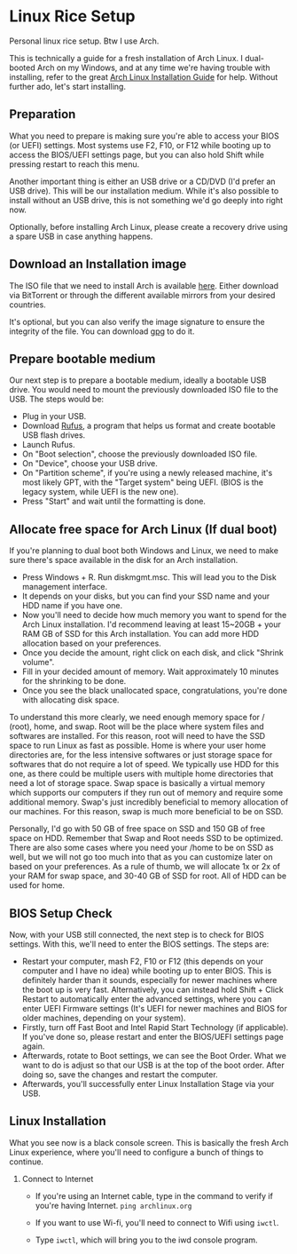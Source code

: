 # Linux Rice Setup

Personal linux rice setup. Btw I use Arch.

This is technically a guide for a fresh installation of Arch Linux. I dual-booted Arch on my Windows, and at any time we're having trouble with installing, refer to the great [Arch Linux Installation Guide](https://wiki.archlinux.org/title/installation_guide) for help. Without further ado, let's start installing.

## Preparation
What you need to prepare is making sure you're able to access your BIOS (or UEFI) settings. Most systems use F2, F10, or F12 while booting up to access the BIOS/UEFI settings page, but you can also hold Shift while pressing restart to reach this menu.

Another important thing is either an USB drive or a CD/DVD (I'd prefer an USB drive). This will be our installation medium. While it's also possible to install without an USB drive, this is not something we'd go deeply into right now.

Optionally, before installing Arch Linux, please create a recovery drive using a spare USB in case anything happens.

## Download an Installation image
The ISO file that we need to install Arch is available [here](https://archlinux.org/download/). Either download via BitTorrent or through the different available mirrors from your desired countries.

It's optional, but you can also verify the image signature to ensure the integrity of the file. You can download [gpg](https://gnupg.org/download/) to do it.

## Prepare bootable medium
Our next step is to prepare a bootable medium, ideally a bootable USB drive. You would need to mount the previously downloaded ISO file to the USB. The steps would be:

- Plug in your USB.
- Download [Rufus](https://rufus.ie/en/), a program that helps us format and create bootable USB flash drives.
- Launch Rufus.
- On "Boot selection", choose the previously downloaded ISO file.
- On "Device", choose your USB drive.
- On "Partition scheme", if you're using a newly released machine, it's most likely GPT, with the "Target system" being UEFI. (BIOS is the legacy system, while UEFI is the new one).
- Press "Start" and wait until the formatting is done.
## Allocate free space for Arch Linux (If dual boot)
If you're planning to dual boot both Windows and Linux, we need to make sure there's space available in the disk for an Arch installation.
- Press Windows + R. Run diskmgmt.msc. This will lead you to the Disk management interface.
- It depends on your disks, but you can find your SSD name and your HDD name if you have one.
- Now you'll need to decide how much memory you want to spend for the Arch Linux installation. I'd recommend leaving at least 15~20GB + your RAM GB of SSD for this Arch installation. You can add more HDD allocation based on your preferences.
- Once you decide the amount, right click on each disk, and click "Shrink volume".
- Fill in your decided amount of memory. Wait approximately 10 minutes for the shrinking to be done.
- Once you see the black unallocated space, congratulations, you're done with allocating disk space.

To understand this more clearly, we need enough memory space for / (root), home, and swap. Root will be the place where system files and softwares are installed. For this reason, root will need to have the SSD space to run Linux as fast as possible. Home is where your user home directories are, for the less intensive softwares or just storage space for softwares that do not require a lot of speed. We typically use HDD for this one, as there could be multiple users with multiple home directories that need a lot of storage space. Swap space is basically a virtual memory which supports our computers if they run out of memory and require some additional memory. Swap's just incredibly beneficial to memory allocation of our machines. For this reason, swap is much more beneficial to be on SSD.

Personally, I'd go with 50 GB of free space on SSD and 150 GB of free space on HDD. Remember that Swap and Root needs SSD to be optimized. There are also some cases where you need your /home to be on SSD as well, but we will not go too much into that as you can customize later on based on your preferences. As a rule of thumb, we will allocate 1x or 2x of your RAM for swap space, and 30-40 GB of SSD for root. All of HDD can be used for home.

## BIOS Setup Check
Now, with your USB still connected, the next step is to check for BIOS settings. With this, we'll need to enter the BIOS settings. The steps are:
- Restart your computer, mash F2, F10 or F12 (this depends on your computer and I have no idea) while booting up to enter BIOS. This is definitely harder than it sounds, especially for newer machines where the boot up is very fast. Alternatively, you can instead hold Shift + Click Restart to automatically enter the advanced settings, where you can enter UEFI Firmware settings (It's UEFI for newer machines and BIOS for older machines, depending on your system).
- Firstly, turn off Fast Boot and Intel Rapid Start Technology (if applicable). If you've done so, please restart and enter the BIOS/UEFI settings page again.
- Afterwards, rotate to Boot settings, we can see the Boot Order. What we want to do is adjust so that our USB is at the top of the boot order. After doing so, save the changes and restart the computer.
- Afterwards, you'll successfully enter Linux Installation Stage via your USB.

## Linux Installation
What you see now is a black console screen. This is basically the fresh Arch Linux experience, where you'll need to configure a bunch of things to continue.
1. Connect to Internet
	* If you're using an Internet cable, type in the command to verify if you're having Internet.
`
ping archlinux.org 
`
	* If you want to use Wi-fi, you'll need to connect to Wifi using `iwctl`.
 
	* Type `iwctl`, which will bring you to the iwd console program.
